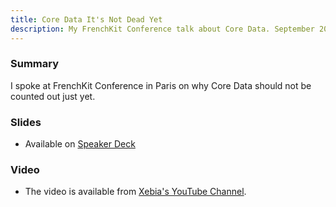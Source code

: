 ```yaml
---
title: Core Data It's Not Dead Yet
description: My FrenchKit Conference talk about Core Data. September 2016.
---
```


### Summary

I spoke at FrenchKit Conference in Paris on why Core Data should not be counted out just yet.

### Slides

- Available on [Speaker Deck](https://speakerdeck.com/abizern/core-data-its-not-dead-yet)

### Video

- The video is available from [Xebia's YouTube Channel](https://youtu.be/iOdg7WOEWWE).
